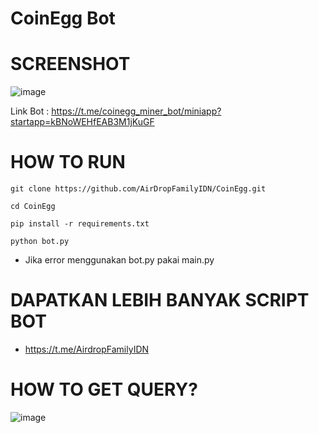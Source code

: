 # CoinEgg Bot
# SCREENSHOT

![image](https://github.com/AirdropFamilyIDN-V2-0/CoinEgg/assets/169967728/aa121f35-0504-4593-a99c-22d0258f765e)


Link Bot : https://t.me/coinegg_miner_bot/miniapp?startapp=kBNoWEHfEAB3M1jKuGF

# HOW TO RUN
```
git clone https://github.com/AirDropFamilyIDN/CoinEgg.git
```
```
cd CoinEgg
```
```
pip install -r requirements.txt
```
```
python bot.py
```
- Jika error menggunakan bot.py pakai main.py


# DAPATKAN LEBIH BANYAK SCRIPT BOT
- https://t.me/AirdropFamilyIDN
# HOW TO GET QUERY?

![image](https://github.com/AirdropFamilyIDN-V2-0/CoinEgg/assets/169967728/9743c68e-3b64-4416-adc8-7d8d0a67d256)
